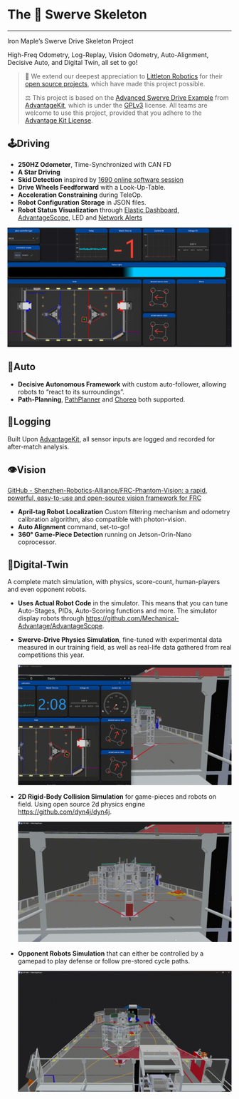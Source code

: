 # The 🍁 Swerve Skeleton

---

Iron Maple’s Swerve Drive Skeleton Project

High-Freq Odometry, Log-Replay, Vision Odometry, Auto-Alignment, Decisive Auto, and Digital Twin, all set to go!

> 🙏 We extend our deepest appreciation to [Littleton Robotics](https://www.littletonrobotics.org/) for their [open source projects](https://github.com/Mechanical-Advantage), which have made this project possible.
>
> ⚖️ This project is based on the [Advanced Swerve Drive Example](https://github.com/Mechanical-Advantage/AdvantageKit/tree/main/example_projects/advanced_swerve_drive/src/main) from [AdvantageKit](https://github.com/Mechanical-Advantage/AdvantageKit/), which is under the [GPLv3](https://www.gnu.org/licenses/gpl-3.0.en.html#license-text) license. All teams are welcome to use this project, provided that you adhere to the [Advantage Kit License](./AdvantageKit-License.md).

## 🕹️Driving

- **250HZ Odometer**, Time-Synchronized with CAN FD
- **A Star Driving**
- **Skid Detection** inspired by [1690 online software session](https://youtu.be/N6ogT5DjGOk?feature=shared&t=1674)
- **Drive Wheels Feedforward** with a Look-Up-Table.
- **Acceleration Constraining** during TeleOp.
- **Robot Configuration Storage** in JSON files.
- **Robot Status Visualization** through [Elastic Dashboard](https://github.com/Gold872/elastic-dashboard), [AdvantageScope](https://github.com/Mechanical-Advantage/AdvantageScope), LED and [Network Alerts](https://github.com/Mechanical-Advantage/NetworkAlerts)

![Screenshot 2024-06-17 005557.png](./media/Screenshot_2024-06-17_005557.png)

## 🤖Auto

- **Decisive Autonomous Framework** with custom auto-follower, allowing robots to “react to its surroundings”.
- **Path-Planning**, [PathPlanner](https://github.com/mjansen4857/pathplanner) and [Choreo](https://github.com/SleipnirGroup/Choreo) both supported.

## 📝Logging

Built Upon [AdvantageKit](https://github.com/Mechanical-Advantage/AdvantageKit), all sensor inputs are logged and recorded for after-match analysis.

## 👁️Vision

[GitHub - Shenzhen-Robotics-Alliance/FRC-Phantom-Vision: a rapid, powerful, easy-to-use and open-source vision framework for FRC](https://github.com/Shenzhen-Robotics-Alliance/FRC-Phantom-Vision)

- **April-tag Robot Localization** Custom filtering mechanism and odometry calibration algorithm, also compatible with photon-vision.
- **Auto Alignment** command, set-to-go!
- **360° Game-Piece Detection** running on Jetson-Orin-Nano coprocessor.

## 👭Digital-Twin

A complete match simulation, with physics, score-count, human-players and even opponent robots.

- **Uses Actual Robot Code** in the simulator. This means that you can tune Auto-Stages, PIDs, Auto-Scoring functions and more.  The simulator display robots through https://github.com/Mechanical-Advantage/AdvantageScope.
- **Swerve-Drive Physics Simulation**, fine-tuned with experimental data measured in our training field, as well as real-life data gathered from real competitions this year.

    ![physics simulation 2.gif](./media/physics_simulation_2.gif)

- **2D Rigid-Body Collision Simulation** for game-pieces and robots on field.  Using open source 2d physics engine https://github.com/dyn4j/dyn4j.

    ![robot physics simulation.gif](./media/robot_physics_simulation.gif)

- **Opponent Robots Simulation** that can either be controlled by a gamepad to play defense or follow pre-stored cycle paths.

    ![Untitled video - Made with Clipchamp.gif](./media/Untitled_video_-_Made_with_Clipchamp.gif)
